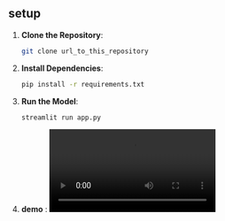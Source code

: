 
## setup

1. **Clone the Repository**: 
    ```sh
    git clone url_to_this_repository
    ```

2. **Install Dependencies**: 
    ```sh
    pip install -r requirements.txt
    ```

3. **Run the Model**: 
    ```python
    streamlit run app.py
    ```

4. **demo** :
![Demo Video](C:/Users/rajvk/Downloads/stack_overflow_programming_language_analysis/demovideo.mp4)


